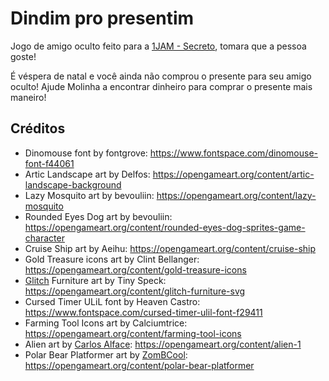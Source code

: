 # Dindim pro presentim
Jogo de amigo oculto feito para a [1JAM - Secreto](https://itch.io/jam/1jam-secreto), tomara que a pessoa goste!

É véspera de natal e você ainda não comprou o presente para seu amigo oculto!
Ajude Molinha a encontrar dinheiro para comprar o presente mais maneiro!


## Créditos
- Dinomouse font by fontgrove: https://www.fontspace.com/dinomouse-font-f44061
- Artic Landscape art by Delfos: https://opengameart.org/content/artic-landscape-background
- Lazy Mosquito art by bevouliin: https://opengameart.org/content/lazy-mosquito
- Rounded Eyes Dog art by bevouliin: https://opengameart.org/content/rounded-eyes-dog-sprites-game-character
- Cruise Ship art by Aeihu: https://opengameart.org/content/cruise-ship
- Gold Treasure icons art by Clint Bellanger: https://opengameart.org/content/gold-treasure-icons
- [Glitch](https://glitchthegame.com) Furniture art by Tiny Speck: https://opengameart.org/content/glitch-furniture-svg 
- Cursed Timer ULiL font by Heaven Castro: https://www.fontspace.com/cursed-timer-ulil-font-f29411
- Farming Tool Icons art by Calciumtrice: https://opengameart.org/content/farming-tool-icons
- Alien art by [Carlos Alface](http://carlosalface.blogspot.pt/): https://opengameart.org/content/alien-1
- Polar Bear Platformer art by [ZomBCool](https://opengameart.org/users/zombcool): https://opengameart.org/content/polar-bear-platformer
